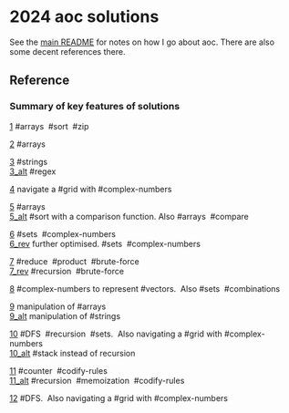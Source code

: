 # 2024 aoc solutions

See the [main README](https://github.com/maread99/aoc) for notes on how I go about aoc. There are also some decent references there.

## Reference

### Summary of key features of solutions

[1](./01.py) #arrays &nbsp;#sort &nbsp;#zip  

[2](./02.py) #arrays  

[3](./03.py) #strings  
[3_alt](./03_alt.py) #regex  

[4](./04.py) navigate a #grid with #complex-numbers  

[5](./05.py) #arrays  
[5_alt](./05_alt.py) #sort with a comparison function. Also #arrays &nbsp;#compare  

[6](./06.py) #sets &nbsp;#complex-numbers  
[6_rev](./06_alt.py) further optimised. #sets &nbsp;#complex-numbers  

[7](./07.py) #reduce &nbsp;#product &nbsp;#brute-force  
[7_rev](./07_rev.py) #recursion &nbsp;#brute-force

[8](./08.py) #complex-numbers to represent #vectors. &nbsp;Also #sets &nbsp;#combinations  

[9](./09.py) manipulation of #arrays  
[9_alt](./09_alt.py) manipulation of #strings  

[10](./10.py) #DFS &nbsp;#recursion &nbsp;#sets. &nbsp;Also navigating a #grid with #complex-numbers  
[10_alt](./10_alt.py) #stack instead of recursion  

[11](./11.py) #counter &nbsp;#codify-rules  
[11_alt](./11_alt.py) #recursion &nbsp;#memoization &nbsp;#codify-rules  

[12](./12.py) #DFS. &nbsp;Also navigating a #grid with #complex-numbers  
